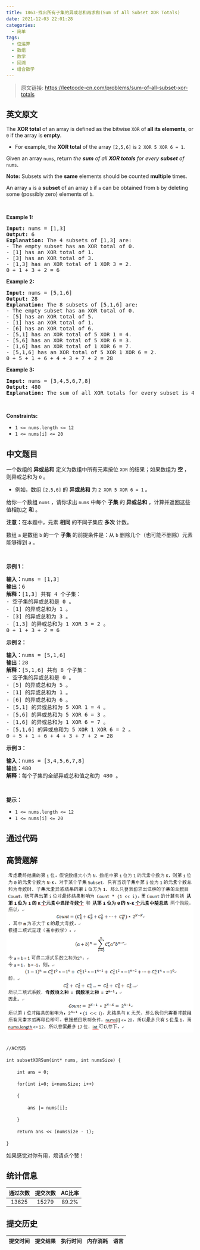```yaml
---
title: 1863-找出所有子集的异或总和再求和(Sum of All Subset XOR Totals)
date: 2021-12-03 22:01:28
categories:
  - 简单
tags:
  - 位运算
  - 数组
  - 数学
  - 回溯
  - 组合数学
---
```


> 原文链接: https://leetcode-cn.com/problems/sum-of-all-subset-xor-totals


## 英文原文
<div><p>The <strong>XOR total</strong> of an array is defined as the bitwise <code>XOR</code> of<strong> all its elements</strong>, or <code>0</code> if the array is<strong> empty</strong>.</p>

<ul>
	<li>For example, the <strong>XOR total</strong> of the array <code>[2,5,6]</code> is <code>2 XOR 5 XOR 6 = 1</code>.</li>
</ul>

<p>Given an array <code>nums</code>, return <em>the <strong>sum</strong> of all <strong>XOR totals</strong> for every <strong>subset</strong> of </em><code>nums</code>.&nbsp;</p>

<p><strong>Note:</strong> Subsets with the <strong>same</strong> elements should be counted <strong>multiple</strong> times.</p>

<p>An array <code>a</code> is a <strong>subset</strong> of an array <code>b</code> if <code>a</code> can be obtained from <code>b</code> by deleting some (possibly zero) elements of <code>b</code>.</p>

<p>&nbsp;</p>
<p><strong>Example 1:</strong></p>

<pre>
<strong>Input:</strong> nums = [1,3]
<strong>Output:</strong> 6
<strong>Explanation: </strong>The 4 subsets of [1,3] are:
- The empty subset has an XOR total of 0.
- [1] has an XOR total of 1.
- [3] has an XOR total of 3.
- [1,3] has an XOR total of 1 XOR 3 = 2.
0 + 1 + 3 + 2 = 6
</pre>

<p><strong>Example 2:</strong></p>

<pre>
<strong>Input:</strong> nums = [5,1,6]
<strong>Output:</strong> 28
<strong>Explanation: </strong>The 8 subsets of [5,1,6] are:
- The empty subset has an XOR total of 0.
- [5] has an XOR total of 5.
- [1] has an XOR total of 1.
- [6] has an XOR total of 6.
- [5,1] has an XOR total of 5 XOR 1 = 4.
- [5,6] has an XOR total of 5 XOR 6 = 3.
- [1,6] has an XOR total of 1 XOR 6 = 7.
- [5,1,6] has an XOR total of 5 XOR 1 XOR 6 = 2.
0 + 5 + 1 + 6 + 4 + 3 + 7 + 2 = 28
</pre>

<p><strong>Example 3:</strong></p>

<pre>
<strong>Input:</strong> nums = [3,4,5,6,7,8]
<strong>Output:</strong> 480
<strong>Explanation:</strong> The sum of all XOR totals for every subset is 480.
</pre>

<p>&nbsp;</p>
<p><strong>Constraints:</strong></p>

<ul>
	<li><code>1 &lt;= nums.length &lt;= 12</code></li>
	<li><code>1 &lt;= nums[i] &lt;= 20</code></li>
</ul>
</div>

## 中文题目
<div><p>一个数组的<strong> 异或总和</strong> 定义为数组中所有元素按位 <code>XOR</code> 的结果；如果数组为 <strong>空</strong> ，则异或总和为 <code>0</code> 。</p>

<ul>
	<li>例如，数组 <code>[2,5,6]</code> 的 <strong>异或总和</strong> 为 <code>2 XOR 5 XOR 6 = 1</code> 。</li>
</ul>

<p>给你一个数组 <code>nums</code> ，请你求出 <code>nums</code> 中每个 <strong>子集</strong> 的 <strong>异或总和</strong> ，计算并返回这些值相加之 <strong>和</strong> 。</p>

<p><strong>注意：</strong>在本题中，元素 <strong>相同</strong> 的不同子集应 <strong>多次</strong> 计数。</p>

<p>数组 <code>a</code> 是数组 <code>b</code> 的一个 <strong>子集</strong> 的前提条件是：从 <code>b</code> 删除几个（也可能不删除）元素能够得到 <code>a</code> 。</p>

<p> </p>

<p><strong>示例 1：</strong></p>

<pre><strong>输入：</strong>nums = [1,3]
<strong>输出：</strong>6
<strong>解释：</strong>[1,3] 共有 4 个子集：
- 空子集的异或总和是 0 。
- [1] 的异或总和为 1 。
- [3] 的异或总和为 3 。
- [1,3] 的异或总和为 1 XOR 3 = 2 。
0 + 1 + 3 + 2 = 6
</pre>

<p><strong>示例 2：</strong></p>

<pre><strong>输入：</strong>nums = [5,1,6]
<strong>输出：</strong>28
<strong>解释：</strong>[5,1,6] 共有 8 个子集：
- 空子集的异或总和是 0 。
- [5] 的异或总和为 5 。
- [1] 的异或总和为 1 。
- [6] 的异或总和为 6 。
- [5,1] 的异或总和为 5 XOR 1 = 4 。
- [5,6] 的异或总和为 5 XOR 6 = 3 。
- [1,6] 的异或总和为 1 XOR 6 = 7 。
- [5,1,6] 的异或总和为 5 XOR 1 XOR 6 = 2 。
0 + 5 + 1 + 6 + 4 + 3 + 7 + 2 = 28
</pre>

<p><strong>示例 3：</strong></p>

<pre><strong>输入：</strong>nums = [3,4,5,6,7,8]
<strong>输出：</strong>480
<strong>解释：</strong>每个子集的全部异或总和值之和为 480 。
</pre>

<p> </p>

<p><strong>提示：</strong></p>

<ul>
	<li><code>1 &lt;= nums.length &lt;= 12</code></li>
	<li><code>1 &lt;= nums[i] &lt;= 20</code></li>
</ul>
</div>

## 通过代码
<RecoDemo>
</RecoDemo>


## 高赞题解


![捕获.PNG](../images/sum-of-all-subset-xor-totals-0.png)



```

//AC代码

int subsetXORSum(int* nums, int numsSize) {

    int ans = 0;

    for(int i=0; i<numsSize; i++)

    {

        ans |= nums[i];

    }

    return ans << (numsSize - 1);

}

```



如果感觉对你有用，烦请点个赞！

## 统计信息
| 通过次数 | 提交次数 | AC比率 |
| :------: | :------: | :------: |
|    13625    |    15279    |   89.2%   |

## 提交历史
| 提交时间 | 提交结果 | 执行时间 |  内存消耗  | 语言 |
| :------: | :------: | :------: | :--------: | :--------: |
